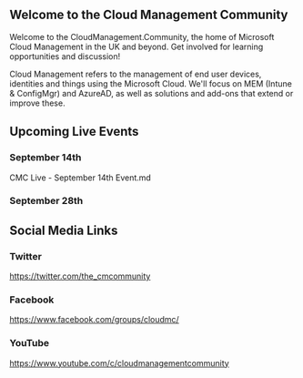## Welcome to the Cloud Management Community

Welcome to the CloudManagement.Community, the home of Microsoft Cloud Management in the UK and beyond. Get involved for learning opportunities and discussion!

Cloud Management refers to the management of end user devices, identities and things using the Microsoft Cloud. We'll focus on MEM (Intune & ConfigMgr) and AzureAD, as well as solutions and add-ons that extend or improve these.

## Upcoming Live Events

### September 14th
CMC Live - September 14th Event.md

### September 28th



## Social Media Links

### Twitter
https://twitter.com/the_cmcommunity

### Facebook
https://www.facebook.com/groups/cloudmc/

### YouTube
https://www.youtube.com/c/cloudmanagementcommunity

